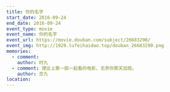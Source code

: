 ```yaml
---
title: 你的名字
start_date: 2016-09-24
end_date: 2016-09-24
event_type: movie
event_name: 你的名字
event_url: https://movie.douban.com/subject/26683290/
event_img: http://1929.lufeihaidao.top/douban_26683290.png
memories:
  - comment: 
    author: 时九
  - comment: 理论上第一部一起看的电影，无奈你那天加班。
    author: 念九
location: 
---
```

